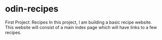 # odin-recipes
First Project: Recipes
In this project, I am building a basic recipe website. This website will consist of a main index page which will have links to a few recipes.
